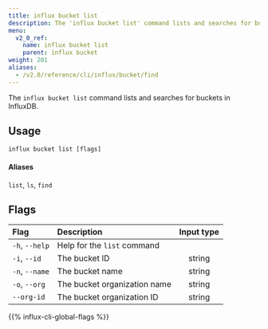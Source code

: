 ```yaml
---
title: influx bucket list
description: The 'influx bucket list' command lists and searches for buckets in InfluxDB.
menu:
  v2_0_ref:
    name: influx bucket list
    parent: influx bucket
weight: 201
aliases:
  - /v2.0/reference/cli/influx/bucket/find
---
```


The `influx bucket list` command lists and searches for buckets in InfluxDB.

## Usage
```
influx bucket list [flags]
```

#### Aliases
`list`, `ls`, `find`

## Flags
| Flag           | Description                  | Input type  |
|:----           |:-----------                  |:----------: |
| `-h`, `--help` | Help for the `list` command  |             |
| `-i`, `--id`   | The bucket ID                | string      |
| `-n`, `--name` | The bucket name              | string      |
| `-o`, `--org`  | The bucket organization name | string      |
| `--org-id`     | The bucket organization ID   | string      |

{{% influx-cli-global-flags %}}
